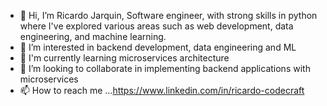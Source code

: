 - 👋 Hi, I’m Ricardo Jarquin, Software engineer, with strong skills in python where I've explored various areas
such as web development, data engineering, and machine learning.
- 👀 I’m interested in backend development, data engineering and ML
- 🌱 I'm currently learning microservices architecture
- 💞️ I’m looking to collaborate in implementing backend applications with microservices
- 📫 How to reach me ...https://www.linkedin.com/in/ricardo-codecraft
<!---
ricardo3000j/ricardo3000j is a ✨ special ✨ repository because its `README.md` (this file) appears on your GitHub profile.
You can click the Preview link to take a look at your changes.
--->
